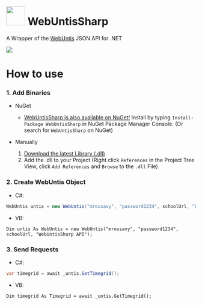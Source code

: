 # <img src="https://raw.githubusercontent.com/mrousavy/WebUntisSharp/master/Images/Logo.png" width="50"> WebUntisSharp
A Wrapper of the [WebUntis](http://www.untis.at/Downloads/int/Manuals/de/WebUntis.pdf) JSON API for .NET

<img src="http://sankt-ansgar-schule.de/wp-content/uploads/2016/08/WebUntis.png">

# How to use

### 1. Add Binaries
   + NuGet
      * [WebUntisSharp is also available on NuGet!](https://www.nuget.org/packages/WebUntisSharp)   Install by typing `Install-Package WebUntisSharp` in NuGet Package Manager Console. (Or search for `WebUntisSharp` on NuGet)

   + Manually
      1. [Download the latest Library (.dll)](https://github.com/mrousavy/WebUntisSharp/releases/download/1.0.0.2/WebUntisSharp.dll)
      2. Add the .dll to your Project   (Right click `References` in the Project Tree View, click `Add References` and `Browse` to the `.dll` File)

### 2. Create WebUntis Object
* C#:
```C#
WebUntis untis = new WebUntis("mrousavy", "password1234", schoolUrl, "WebUntisSharp API");
```

* VB:
```VB
Dim untis As WebUntis = new WebUntis("mrousavy", "password1234", schoolUrl, "WebUntisSharp API");
```

### 3. Send Requests
* C#:
```C#
var timegrid = await _untis.GetTimegrid();
```

* VB:
```VB
Dim timegrid As Timegrid = await _untis.GetTimegrid();
```
